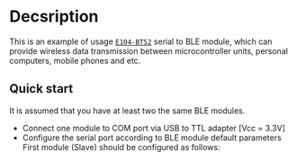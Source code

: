 # Decsription
This is an example of usage [`E104-BT52`](https://www.ebyte.com/en/product-view-news.html?id=1061) serial to BLE module, which can provide wireless data transmission between microcontroller units, personal computers, mobile phones and etc.
## Quick start
It is assumed that you have at least two the same BLE modules.
* Connect one module to COM port via USB to TTL adapter [Vcc = 3.3V]
* Configure the serial port according to BLE module default parameters
First module (Slave) should be configured as follows:

